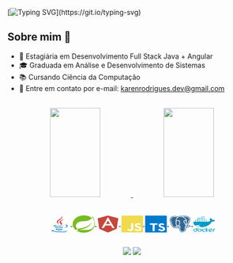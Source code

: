 [![Typing SVG](https://readme-typing-svg.herokuapp.com/?color=9370DB&size=35&center=true&vCenter=true&width=1000&lines=Olá,+Seja+Bem+Vindo(a)!;Hello,+Be+Welcome!;)](https://git.io/typing-svg)

## Sobre mim 📖

- 🌱 Estagiária em Desenvolvimento Full Stack Java + Angular
- 🎓 Graduada em Análise e Desenvolvimento de Sistemas
- 📚 Cursando Ciência da Computação
- 💬 Entre em contato por e-mail: karenrodrigues.dev@gmail.com
<br>

<div align="center">
  <a href="https://github.com/karenrodriguesx">
  <img width="45%" height="180px" src="https://github-readme-stats.vercel.app/api?username=karenrodriguesx&show_icons=true&theme=transparent&text_color=800080&title_color=9370DB&icon_color=9370DB">
   <img width="45%" height="180px" src="https://github-readme-stats.vercel.app/api/top-langs/?username=karenrodriguesx&layout=compact&langs_count=7&theme=transparent&text_color=800080&title_color=9370DB&icon_color=9370DB">
</div>
<br>

<div style="display: inline_block" align="center"><br>
  <img align="center" alt="Karen-Java" height="35" width="45" src="https://raw.githubusercontent.com/devicons/devicon/master/icons/java/java-original.svg">
  <img align="center" alt="Karen-spring" height="35" width="45" src="https://github.com/devicons/devicon/blob/master/icons/spring/spring-original.svg">
  <img align="center" alt="Karen-docker" height="35" width="45" src="https://raw.githubusercontent.com/devicons/devicon/master/icons/angularjs/angularjs-plain.svg">
  <img align="center" alt="Karen-docker" height="35" width="45" src="https://raw.githubusercontent.com/devicons/devicon/master/icons/javascript/javascript-plain.svg">
  <img align="center" alt="Karen-docker" height="35" width="45" src="https://raw.githubusercontent.com/devicons/devicon/master/icons/typescript/typescript-plain.svg">
  <img align="center" alt="Karen-postgresql" height="35" width="45" src="https://raw.githubusercontent.com/devicons/devicon/master/icons/postgresql/postgresql-plain.svg">
  <img align="center" alt="Karen-docker" height="35" width="45" src="https://raw.githubusercontent.com/devicons/devicon/master/icons/docker/docker-plain-wordmark.svg">
</div>

  ## 
  
<div align="center">
  <a target="_blank" href="mailto:karenrodriigues1@gmail.com"><img src="https://img.shields.io/badge/-Gmail-1C1C1C?style=for-the-badge&logo=Gmail&logoColor=9370DB"></img></a>
  <a href="https://www.linkedin.com/in/karen-rodrigues1" target="_blank"><img src="https://img.shields.io/badge/-LinkedIn-1C1C1C?style=for-the-badge&logo=linkedin&logoColor=9370DB"></a>
</div>
